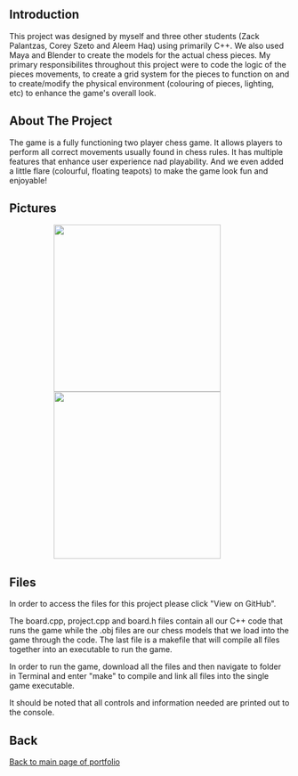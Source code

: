 ## Introduction

This project was designed by myself and three other students (Zack Palantzas, Corey Szeto and Aleem Haq) using primarily C++. We also used Maya and Blender to create the models for the actual chess pieces. My primary responsibilites throughout this project were to code the logic of the pieces movements, to create a grid system for the pieces to function on and to create/modify the physical environment (colouring of pieces, lighting, etc) to enhance the game's overall look.

## About The Project

The game is a fully functioning two player chess game. It allows players to perform all correct movements usually found in chess rules. It has multiple features that enhance user experience nad playability. And we even added a little flare (colourful, floating teapots) to make the game look fun and enjoyable! 

## Pictures

<img align="center" width="300" height="300" hspace="80" src="https://user-images.githubusercontent.com/33875832/44113530-68a2d316-9fd6-11e8-8f05-faabb5d20ce0.png"><img align="center" width="300" height="300" hspace="80" src="https://user-images.githubusercontent.com/33875832/44113734-0e1aba84-9fd7-11e8-9f2d-a10313f56378.png">

## Files

In order to access the files for this project please click "View on GitHub". 

The board.cpp, project.cpp and board.h files contain all our C++ code that runs the game while the .obj files are our chess models that we load into the game through the code. The last file is a makefile that will compile all files together into an executable to run the game.

In order to run the game, download all the files and then navigate to folder in Terminal and enter "make" to compile and link all files into the single game executable. 

It should be noted that all controls and information needed are printed out to the console.

## Back

[Back to main page of portfolio](https://wildingelijah.github.io/)
